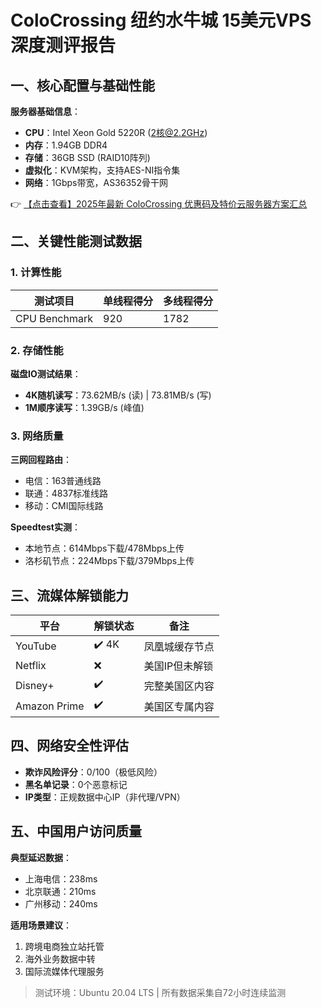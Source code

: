 # ColoCrossing 纽约水牛城 15美元VPS深度测评报告

## 一、核心配置与基础性能
**服务器基础信息**：
- **CPU**：Intel Xeon Gold 5220R (2核@2.2GHz)
- **内存**：1.94GB DDR4
- **存储**：36GB SSD (RAID10阵列)
- **虚拟化**：KVM架构，支持AES-NI指令集
- **网络**：1Gbps带宽，AS36352骨干网

👉 [【点击查看】2025年最新 ColoCrossing 优惠码及特价云服务器方案汇总](https://bit.ly/ColoCrossing)

## 二、关键性能测试数据
### 1. 计算性能
| 测试项目       | 单线程得分 | 多线程得分 |
|----------------|------------|------------|
| CPU Benchmark  | 920        | 1782       |

### 2. 存储性能
**磁盘IO测试结果**：
- **4K随机读写**：73.62MB/s (读) | 73.81MB/s (写)
- **1M顺序读写**：1.39GB/s (峰值)

### 3. 网络质量
**三网回程路由**：
- 电信：163普通线路
- 联通：4837标准线路
- 移动：CMI国际线路

**Speedtest实测**：
- 本地节点：614Mbps下载/478Mbps上传
- 洛杉矶节点：224Mbps下载/379Mbps上传

## 三、流媒体解锁能力
| 平台       | 解锁状态   | 备注                  |
|------------|------------|-----------------------|
| YouTube    | ✔️ 4K      | 凤凰城缓存节点        |
| Netflix    | ❌         | 美国IP但未解锁        |
| Disney+    | ✔️         | 完整美国区内容        |
| Amazon Prime | ✔️       | 美国区专属内容        |

## 四、网络安全性评估
- **欺诈风险评分**：0/100（极低风险）
- **黑名单记录**：0个恶意标记
- **IP类型**：正规数据中心IP（非代理/VPN）

## 五、中国用户访问质量
**典型延迟数据**：
- 上海电信：238ms
- 北京联通：210ms
- 广州移动：240ms

**适用场景建议**：
1. 跨境电商独立站托管
2. 海外业务数据中转
3. 国际流媒体代理服务

> 测试环境：Ubuntu 20.04 LTS | 所有数据采集自72小时连续监测